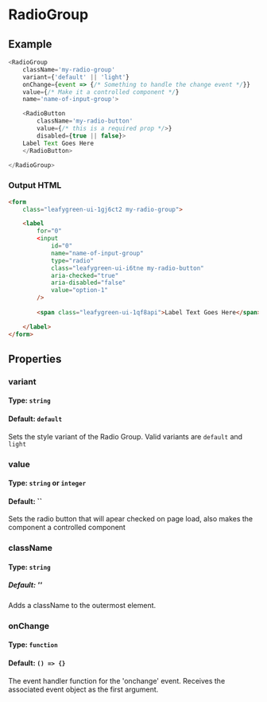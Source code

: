 # RadioGroup

## Example
```js
<RadioGroup
    className='my-radio-group'
    variant={'default' || 'light'}
    onChange={event => {/* Something to handle the change event */}}
    value={/* Make it a controlled component */}
    name='name-of-input-group'>

    <RadioButton 
        className='my-radio-button'
        value={/* this is a required prop */>}
        disabled={true || false}>
    Label Text Goes Here
    </RadioButton>

</RadioGroup>
```

### Output HTML
```html
<form 
    class="leafygreen-ui-1gj6ct2 my-radio-group">

    <label 
        for="0" 
        <input 
            id="0" 
            name="name-of-input-group" 
            type="radio" 
            class="leafygreen-ui-i6tne my-radio-button" 
            aria-checked="true" 
            aria-disabled="false" 
            value="option-1" 
        />
        
        <span class="leafygreen-ui-1qf8api">Label Text Goes Here</span>

    </label>
</form>
```

## Properties 

### variant 
#### Type: `string`
#### Default: `default`
Sets the style variant of the Radio Group. Valid variants are `default` and `light`


### value 
#### Type: `string` or `integer`
#### Default: ``
Sets the radio button that will apear checked on page load, also makes the component a controlled component 

### className
#### Type: `string`
##### Default: ''
Adds a className to the outermost element.

### onChange 
#### Type: `function`
#### Default: `() => {}`
The event handler function for the 'onchange' event. Receives the associated event object as the first argument.
